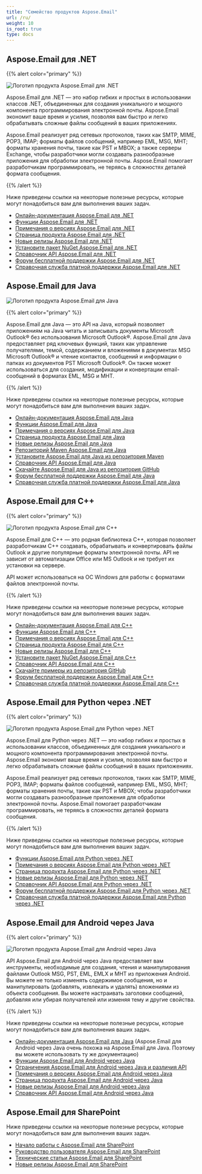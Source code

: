 ```yaml
---
title: "Семейство продуктов Aspose.Email"
url: /ru/
weight: 10
is_root: true
type: docs
---
```


## Aspose.Email для .NET

{{% alert color="primary" %}}

![Логотип продукта Aspose.Email для .NET](home_1.png)

Aspose.Email для .NET — это набор гибких и простых в использовании классов .NET, объединенных для создания уникального и мощного компонента программирования электронной почты. Aspose.Email экономит ваше время и усилия, позволяя вам быстро и легко обрабатывать сложные файлы сообщений в ваших приложениях.

Aspose.Email реализует ряд сетевых протоколов, таких как SMTP, MIME, POP3, IMAP; форматы файлов сообщений, например EML, MSG, MHT; форматы хранения почты, такие как PST и MBOX; а также серверы Exchange, чтобы разработчики могли создавать разнообразные приложения для обработки электронной почты. Aspose.Email помогает разработчикам программировать, не теряясь в сложностях деталей формата сообщения.

{{% /alert %}}

Ниже приведены ссылки на некоторые полезные ресурсы, которые могут понадобиться вам для выполнения ваших задач.

- [Онлайн-документация Aspose.Email для .NET](/email/net/)
- [Функции Aspose.Email для .NET](/email/net/features-overview)
- [Примечания о версиях Aspose.Email для .NET](https://releases.aspose.com/email/net/release-notes/)
- [Страница продукта Aspose.Email для .NET](https://products.aspose.com/email/ru/net)
- [Новые релизы Aspose.Email для .NET](https://releases.aspose.com/email/net/)
- [Установите пакет NuGet Aspose.Email для .NET](https://www.nuget.org/packages/Aspose.Email/)
- [Справочник API Aspose.Email для .NET](https://apireference.aspose.com/email/net)
- [Форум бесплатной поддержки Aspose.Email для .NET](https://forum.aspose.com/c/email/12)
- [Справочная служба платной поддержки Aspose.Email для .NET](https://helpdesk.aspose.com/)

## Aspose.Email для Java

![Логотип продукта Aspose.Email для Java](home_2.png)

{{% alert color="primary" %}}

Aspose.Email для Java — это API на Java, который позволяет приложениям на Java читать и записывать документы Microsoft Outlook® без использования Microsoft Outlook®. Aspose.Email для Java предоставляет ряд ключевых функций, таких как управление получателями, темой, содержанием и вложениями в документах MSG Microsoft Outlook® и чтение контактов, сообщений и информации о папках из документов PST Microsoft Outlook®. Он также может использоваться для создания, модификации и конвертации email-сообщений в форматах EML, MSG и MHT.

{{% /alert %}}

Ниже приведены ссылки на некоторые полезные ресурсы, которые могут понадобиться вам для выполнения ваших задач.

- [Онлайн-документация Aspose.Email для Java](/email/java/)
- [Функции Aspose.Email для Java](/email/java/features-overview)
- [Примечания о версиях Aspose.Email для Java](https://releases.aspose.com/email/java/release-notes/)
- [Страница продукта Aspose.Email для Java](https://products.aspose.com/email/ru/java)
- [Новые релизы Aspose.Email для Java](https://releases.aspose.com/email/java/)
- [Репозиторий Maven Aspose.Email для Java](https://releases.aspose.com/java/repo/com/aspose/aspose-email/)
- [Установите Aspose.Email для Java из репозитория Maven](/email/java/installation/)
- [Справочник API Aspose.Email для Java](https://apireference.aspose.com/email/java)
- [Скачайте Aspose.Email для Java из репозитория GitHub](https://github.com/aspose-email/Aspose.Email-for-Java)
- [Форум бесплатной поддержки Aspose.Email для Java](https://forum.aspose.com/c/email/12)
- [Справочная служба платной поддержки Aspose.Email для Java](https://helpdesk.aspose.com/)

## Aspose.Email для C++

{{% alert color="primary" %}}

![Логотип продукта Aspose.Email для C++](home_3.png)

Aspose.Email для C++ — это родная библиотека C++, которая позволяет разработчикам C++ создавать, обрабатывать и конвертировать файлы Outlook и другие популярные форматы электронной почты. API не зависит от автоматизации Office или MS Outlook и не требует их установки на сервере.

API может использоваться на ОС Windows для работы с форматами файлов электронной почты.

{{% /alert %}}

Ниже приведены ссылки на некоторые полезные ресурсы, которые могут понадобиться вам для выполнения ваших задач.

- [Онлайн-документация Aspose.Email для C++](/email/cpp/)
- [Функции Aspose.Email для C++](/email/cpp/features-overview)
- [Примечания о версиях Aspose.Email для C++](https://releases.aspose.com/email/cpp/release-notes/)
- [Страница продукта Aspose.Email для C++](https://products.aspose.com/email/ru/cpp)
- [Новые релизы Aspose.Email для C++](https://releases.aspose.com/email/cpp/)
- [Установите пакет NuGet Aspose.Email для C++](https://www.nuget.org/packages/aspose.email.cpp.vc140/)
- [Справочник API Aspose.Email для C++](https://apireference.aspose.com/email/cpp)
- [Скачайте примеры из репозитория GitHub](https://github.com/aspose-email/Aspose.Email-for-C)
- [Форум бесплатной поддержки Aspose.Email для C++](https://forum.aspose.com/c/email/12)
- [Справочная служба платной поддержки Aspose.Email для C++](https://helpdesk.aspose.com/)


## Aspose.Email для Python через .NET

{{% alert color="primary" %}}

![Логотип продукта Aspose.Email для Python через .NET](home_4.png)

Aspose.Email для Python через .NET — это набор гибких и простых в использовании классов, объединенных для создания уникального и мощного компонента программирования электронной почты. Aspose.Email экономит ваше время и усилия, позволяя вам быстро и легко обрабатывать сложные файлы сообщений в ваших приложениях.

Aspose.Email реализует ряд сетевых протоколов, таких как SMTP, MIME, POP3, IMAP; форматы файлов сообщений, например EML, MSG, MHT; форматы хранения почты, такие как PST и MBOX; чтобы разработчики могли создавать разнообразные приложения для обработки электронной почты. Aspose.Email помогает разработчикам программировать, не теряясь в сложностях деталей формата сообщения.

{{% /alert %}}

Ниже приведены ссылки на некоторые полезные ресурсы, которые могут понадобиться вам для выполнения ваших задач.

- [Функции Aspose.Email для Python через .NET](/email/python-net/features/)
- [Примечания о версиях Aspose.Email для Python через .NET](https://releases.aspose.com/email/pythonnet/release-notes/)
- [Страница продукта Aspose.Email для Python через .NET](https://products.aspose.com/email/ru/python-net)
- [Новые релизы Aspose.Email для Python через .NET](https://releases.aspose.com/email/pythonnet/)
- [Справочник API Aspose.Email для Python через .NET](https://apireference.aspose.com/email/net)
- [Форум бесплатной поддержки Aspose.Email для Python через .NET](https://forum.aspose.com/)
- [Справочная служба платной поддержки Aspose.Email для Python через .NET](https://helpdesk.aspose.com/)

## Aspose.Email для Android через Java

{{% alert color="primary" %}}

![Логотип продукта Aspose.Email для Android через Java](home_5.png)

API Aspose.Email для Android через Java предоставляет вам инструменты, необходимые для создания, чтения и манипулирования файлами Outlook MSG, PST, EML, EMLX и MHT из приложения Android. Вы можете не только изменять содержимое сообщения, но и манипулировать (добавлять, извлекать и удалять) вложениями из объекта сообщения. Вы можете настраивать заголовки сообщений, добавляя или убирая получателей или изменяя тему и другие свойства.

{{% /alert %}}

Ниже приведены ссылки на некоторые полезные ресурсы, которые могут понадобиться вам для выполнения ваших задач.

- [Онлайн-документация Aspose.Email для Java](/email/java/) (Aspose.Email для Android через Java очень похожа на Aspose.Email для Java. Поэтому вы можете использовать ту же документацию)
- [Функции Aspose.Email для Android через Java](/email/java/aspose-email-for-android-via-java-features/)
- [Ограничения Aspose.Email для Android через Java и различия API](/email/androidjava/limitations-and-api-differences/)
- [Примечания о версиях Aspose.Email для Android через Java](https://releases.aspose.com/email/androidjava/release-notes/)
- [Страница продукта Aspose.Email для Android через Java](https://products.aspose.com/email/ru/android-java)
- [Новые релизы Aspose.Email для Android через Java](https://releases.aspose.com/email/androidjava/)
- [Справочник API Aspose.Email для Android через Java](https://apireference.aspose.com/email/java) 

## Aspose.Email для SharePoint

Ниже приведены ссылки на некоторые полезные ресурсы, которые могут понадобиться вам для выполнения ваших задач.

- [Начало работы с Aspose.Email для SharePoint](/email/sharepoint/getting-started/)
- [Руководство пользователя Aspose.Email для SharePoint](/email/sharepoint/user-s-guide/)
- [Технические статьи Aspose.Email для SharePoint](/email/sharepoint/technical-articles/)
- [Новые релизы Aspose.Email для SharePoint](https://releases.aspose.com/email/sharepoint/)